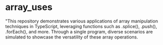 # array_uses
"This repository demonstrates various applications of array manipulation techniques in TypeScript, leveraging functions such as .splice(), .push(), .forEach(), and more. Through a single program, diverse scenarios are simulated to showcase the versatility of these array operations.
